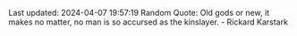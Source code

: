 Last updated: 2024-04-07 19:57:19
Random Quote: Old gods or new, it makes no matter, no man is so accursed as the kinslayer.  -  Rickard Karstark